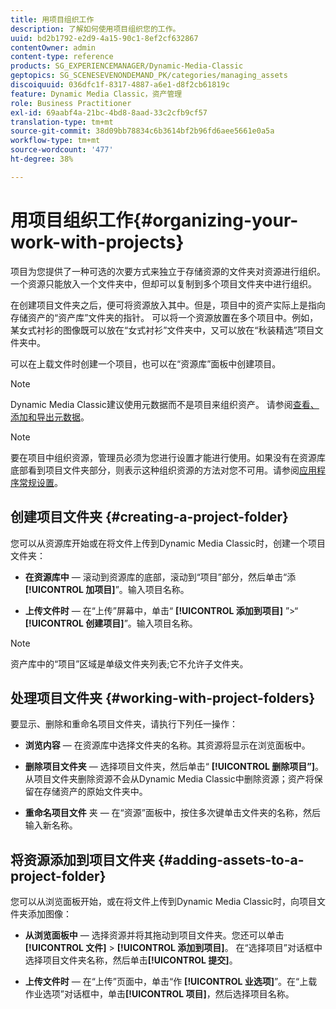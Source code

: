 ```yaml
---
title: 用项目组织工作
description: 了解如何使用项目组织您的工作。
uuid: bd2b1792-e2d9-4a15-90c1-8ef2cf632867
contentOwner: admin
content-type: reference
products: SG_EXPERIENCEMANAGER/Dynamic-Media-Classic
geptopics: SG_SCENESEVENONDEMAND_PK/categories/managing_assets
discoiquuid: 036dfc1f-8317-4887-a6e1-d8f2cb61819c
feature: Dynamic Media Classic，资产管理
role: Business Practitioner
exl-id: 69aabf4a-21bc-4bd8-8aad-33c2cfb9cf57
translation-type: tm+mt
source-git-commit: 38d09bb78834c6b3614bf2b96fd6aee5661e0a5a
workflow-type: tm+mt
source-wordcount: '477'
ht-degree: 38%

---
```


# 用项目组织工作{#organizing-your-work-with-projects}

项目为您提供了一种可选的次要方式来独立于存储资源的文件夹对资源进行组织。一个资源只能放入一个文件夹中，但却可以复制到多个项目文件夹中进行组织。

在创建项目文件夹之后，便可将资源放入其中。但是，项目中的资产实际上是指向存储资产的“资产库”文件夹的指针。 可以将一个资源放置在多个项目中。例如，某女式衬衫的图像既可以放在“女式衬衫”文件夹中，又可以放在“秋装精选”项目文件夹中。

可以在上载文件时创建一个项目，也可以在“资源库”面板中创建项目。

>[!NOTE]
>
>Dynamic Media Classic建议使用元数据而不是项目来组织资产。 请参阅[查看、添加和导出元数据](viewing-adding-exporting-metadata.md)。

>[!NOTE]
>
>要在项目中组织资源，管理员必须为您进行设置才能进行使用。如果没有在资源库底部看到项目文件夹部分，则表示这种组织资源的方法对您不可用。请参阅[应用程序常规设置](application-setup.md#general-settings)。

## 创建项目文件夹 {#creating-a-project-folder}

您可以从资源库开始或在将文件上传到Dynamic Media Classic时，创建一个项目文件夹：

* **在资源库中**  — 滚动到资源库的底部，滚动到“项目”部分，然后单击“添 **[!UICONTROL 加项目]**”。输入项目名称。

* **上传文件时**  — 在“上传”屏幕中，单击“ **[!UICONTROL 添加到项目]** ”>“ **[!UICONTROL 创建项目]**”。输入项目名称。

>[!NOTE]
>
>资产库中的“项目”区域是单级文件夹列表;它不允许子文件夹。

## 处理项目文件夹 {#working-with-project-folders}

要显示、删除和重命名项目文件夹，请执行下列任一操作：

* **浏览内容**  — 在资源库中选择文件夹的名称。其资源将显示在浏览面板中。

* **删除项目文件夹**  — 选择项目文件夹，然后单击“ **[!UICONTROL 删除项目”]**。从项目文件夹删除资源不会从Dynamic Media Classic中删除资源；资产将保留在存储资产的原始文件夹中。

* **重命名项目文件** 夹 — 在“资源”面板中，按住多次键单击文件夹的名称，然后输入新名称。

## 将资源添加到项目文件夹 {#adding-assets-to-a-project-folder}

您可以从浏览面板开始，或在将文件上传到Dynamic Media Classic时，向项目文件夹添加图像：

* **从浏览面板中**  — 选择资源并将其拖动到项目文件夹。您还可以单击&#x200B;**[!UICONTROL 文件]** > **[!UICONTROL 添加到项目]**。 在“选择项目”对话框中选择项目文件夹名称，然后单击&#x200B;**[!UICONTROL 提交]**。

* **上传文件时**  — 在“上传”页面中，单击“作 **[!UICONTROL 业选项]**”。在“上载作业选项”对话框中，单击&#x200B;**[!UICONTROL 项目]**，然后选择项目名称。

